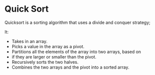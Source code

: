 # Quick Sort

Quicksort is a sorting algorithm that uses a divide and conquer strategy;

It:
 *    Takes in an array.
 *    Picks a value in the array as a pivot.
 *    Partitions all the elements of the array into two arrays, based on
 *    if they are larger or smaller than the pivot.
 *    Recursively sorts the two halves.
 *    Combines the two arrays and the pivot into a sorted array.

